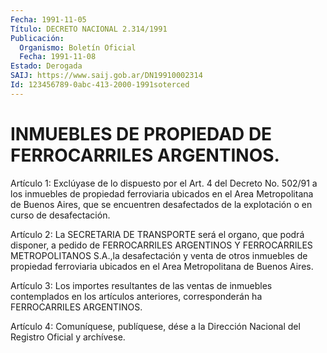 ```yaml
---
Fecha: 1991-11-05
Título: DECRETO NACIONAL 2.314/1991
Publicación:
  Organismo: Boletín Oficial
  Fecha: 1991-11-08
Estado: Derogada
SAIJ: https://www.saij.gob.ar/DN19910002314
Id: 123456789-0abc-413-2000-1991soterced
---
```

# INMUEBLES DE PROPIEDAD DE FERROCARRILES ARGENTINOS.

<a id="1"></a>
Artículo 1: Exclúyase de lo dispuesto por el Art. 4 del Decreto No.  502/91 a los inmuebles de propiedad ferroviaria ubicados en el Area Metropolitana  de Buenos Aires, que se encuentren desafectados de la explotación o en curso de desafectación.

<a id="2"></a>
Artículo  2:  La  SECRETARIA DE TRANSPORTE será el organo, que podrá disponer, a pedido de FERROCARRILES ARGENTINOS Y FERROCARRILES  METROPOLITANOS  S.A.,la  desafectación  y  venta  de otros inmuebles  de  propiedad  ferroviaria  ubicados  en  el  Area Metropolitana de Buenos Aires.

<a id="3"></a>
Artículo 3: Los importes resultantes de las ventas de inmuebles contemplados    en  los  artículos  anteriores,  corresponderán  ha FERROCARRILES ARGENTINOS.

<a id="4"></a>
Artículo  4:  Comuníquese,  publíquese,  dése  a  la Dirección Nacional del Registro Oficial y archívese.